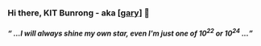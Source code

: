 ### Hi there, KIT Bunrong - aka [[gary]](https://ibrong.netlify.app) 👋
 
#### <cite><q> ...I will always shine my own star, even I'm just one of 10<sup>22</sup> or 10<sup>24</sup> ...</q></cite>

